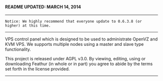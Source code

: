 #### README UPDATED: MARCH 14, 2014

---------------------------------------

`Notice: We highly recommend that everyone update to 0.6.3.8 (or higher) at this time.`

---------------------------------------

VPS control panel which is
designed to be used to administrate OpenVZ
and KVM VPS. We supports multiple nodes
using a master and slave type functionality.

This project is released under AGPL v3.0. By 
viewing, editing, using or downloading Feathur
(in whole or in part) you agree to abide by
the terms set forth in the license provided.

---------------------------------------
